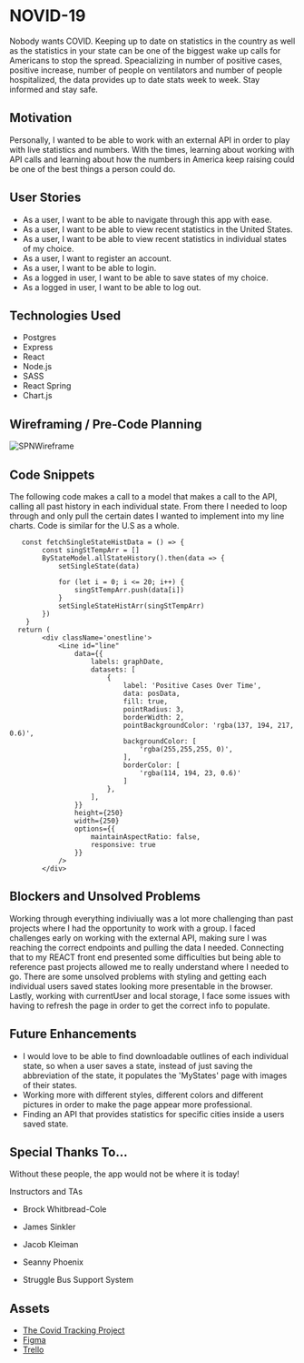 # NOVID-19
Nobody wants COVID. Keeping up to date on statistics in the country as well as the statistics in your state can be one of the biggest wake up calls for Americans to stop the spread. Speacializing in number of positive cases, positive increase, number of people on ventilators and number of people hospitalized, the data provides up to date stats week to week. Stay informed and stay safe. 

## Motivation
Personally, I wanted to be able to work with an external API in order to play with live statistics and numbers. With the times, learning about working with API calls and learning about how the numbers in America keep raising could be one of the best things a person could do. 

## User Stories
- As a user, I want to be able to navigate through this app with ease.
- As a user, I want to be able to view recent statistics in the United States.
- As a user, I want to be able to view recent statistics in individual states of my choice.
- As a user, I want to register an account.
- As a user, I want to be able to login.
- As a logged in user, I want to be able to save states of my choice.
- As a logged in user, I want to be able to log out. 

## Technologies Used
- Postgres
- Express
- React
- Node.js
- SASS
- React Spring
- Chart.js

## Wireframing / Pre-Code Planning

![SPNWireframe](https://i.imgur.com/J7wPovB.png)

## Code Snippets
The following code makes a call to a model that makes a call to the API, calling all past history in each individual state. From there I needed to loop through and only pull the certain dates I wanted to implement into my line charts. Code is similar for the U.S as a whole.
```
   const fetchSingleStateHistData = () => {
        const singStTempArr = []
        ByStateModel.allStateHistory().then(data => {
            setSingleState(data)

            for (let i = 0; i <= 20; i++) {
                singStTempArr.push(data[i])
            }
            setSingleStateHistArr(singStTempArr)
        })
    }
  return (
        <div className='onestline'>
            <Line id="line"
                data={{
                    labels: graphDate,
                    datasets: [
                        {
                            label: 'Positive Cases Over Time',
                            data: posData,
                            fill: true,
                            pointRadius: 3,
                            borderWidth: 2,
                            pointBackgroundColor: 'rgba(137, 194, 217, 0.6)',
                            backgroundColor: [
                                'rgba(255,255,255, 0)',
                            ],
                            borderColor: [
                                'rgba(114, 194, 23, 0.6)'
                            ]
                        },
                    ],
                }}
                height={250}
                width={250}
                options={{
                    maintainAspectRatio: false,
                    responsive: true
                }}
            />
        </div>
```

## Blockers and Unsolved Problems
Working through everything indiviually was a lot more challenging than past projects where I had the opportunity to work with a group. I faced challenges early on working with the external API, making sure I was reaching the correct endpoints and pulling the data I needed. Connecting that to my REACT front end presented some difficulties but being able to reference past projects allowed me to really understand where I needed to go. There are some unsolved problems with styling and getting each individual users saved states looking more presentable in the browser. Lastly, working with currentUser and local storage, I face some issues with having to refresh the page in order to get the correct info to populate. 

## Future Enhancements
- I would love to be able to find downloadable outlines of each individual state, so when a user saves a state, instead of just saving the abbreviation of the state, it populates the 'MyStates' page with images of their states.
- Working more with different styles, different colors and different pictures in order to make the page appear more professional.
- Finding an API that provides statistics for specific cities inside a users saved state.

## Special Thanks To...
Without these people, the app would not be where it is today!

Instructors and TAs
- Brock Whitbread-Cole
- James Sinkler
- Jacob Kleiman
- Seanny Phoenix

- Struggle Bus Support System

## Assets
- [The Covid Tracking Project](https://covidtracking.com/)
- [Figma](https://www.figma.com/file/zafn5kRrCsXyMfZ5pbRjWY/NOVID-19?node-id=0%3A1)
- [Trello](https://trello.com/b/iwIXypZi/novid-19)
